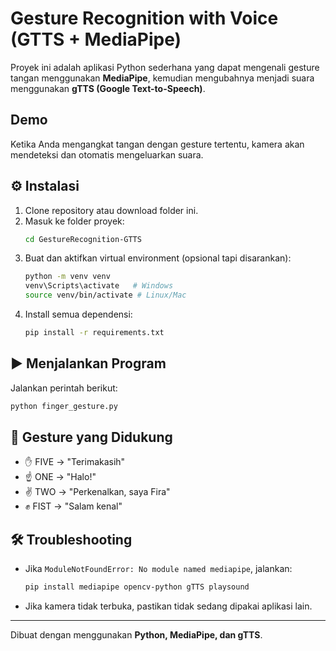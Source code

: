 # Gesture Recognition with Voice (GTTS + MediaPipe)

Proyek ini adalah aplikasi Python sederhana yang dapat mengenali gesture tangan menggunakan **MediaPipe**, 
kemudian mengubahnya menjadi suara menggunakan **gTTS (Google Text-to-Speech)**.

## Demo
Ketika Anda mengangkat tangan dengan gesture tertentu, kamera akan mendeteksi dan otomatis mengeluarkan suara.

## ⚙️ Instalasi

1. Clone repository atau download folder ini.
2. Masuk ke folder proyek:
   ```bash
   cd GestureRecognition-GTTS
   ```
3. Buat dan aktifkan virtual environment (opsional tapi disarankan):
   ```bash
   python -m venv venv
   venv\Scripts\activate   # Windows
   source venv/bin/activate # Linux/Mac
   ```
4. Install semua dependensi:
   ```bash
   pip install -r requirements.txt
   ```

## ▶️ Menjalankan Program
Jalankan perintah berikut:
```bash
python finger_gesture.py
```

## 🤚 Gesture yang Didukung
- ✋ FIVE → "Terimakasih"
- ☝️ ONE → "Halo!"
- ✌️ TWO → "Perkenalkan, saya Fira"
- ✊ FIST → "Salam kenal"

## 🛠 Troubleshooting
- Jika `ModuleNotFoundError: No module named mediapipe`, jalankan:
  ```bash
  pip install mediapipe opencv-python gTTS playsound
  ```
- Jika kamera tidak terbuka, pastikan tidak sedang dipakai aplikasi lain.

---
Dibuat dengan menggunakan **Python, MediaPipe, dan gTTS**.
